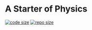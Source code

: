 # A Starter of Physics

[![code size](https://img.shields.io/github/languages/code-size/ivaquero/blog-physics.svg)](https://img.shields.io/github/languages/code-size/ivaquero/blog-physics.svg)
[![repo size](https://img.shields.io/github/repo-size/ivaquero/blog-physics.svg)](https://img.shields.io/github/repo-size/ivaquero/blog-physics.svg)
